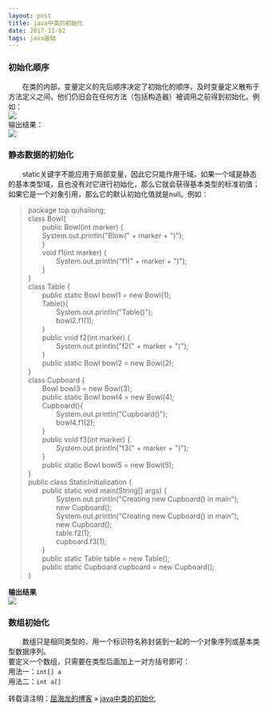 ```yaml
---
layout: post
title: java中类的初始化
date: 2017-11-02 
tags: java基础    
---
```



### 初始化顺序

&emsp;&emsp;在类的内部，变量定义的先后顺序决定了初始化的顺序，及时变量定义散布于方法定义之间，他们仍旧会在任何方法（包括构造器）被调用之前得到初始化。例如：  
![](http://quhailong.top/images/posts/javase/3.png)  
输出结果：  
![](http://quhailong.top/images/posts/javase/4.png)
### 静态数据的初始化
&emsp;&emsp;static关键字不能应用于局部变量，因此它只能作用于域。如果一个域是静态的基本类型域，且也没有对它进行初始化，那么它就会获得基本类型的标准初值；如果它是一个对象引用，那么它的默认初始化值就是null。例如：  
>package top.quhailong;  
class Bowl{  
&emsp;&emsp;public Bowl(int marker) {  
&emsp;&emsp;System.out.println("Blow(" + marker + ")");  
&emsp;&emsp;}  
&emsp;&emsp;void f1(int marker) {  
&emsp;&emsp;&emsp;&emsp;System.out.println("f1(" + marker + ")");  
&emsp;&emsp;}  
}    
class Table {  
&emsp;&emsp;public static Bowl bowl1 = new Bowl(1);  
&emsp;&emsp;Table(){  
&emsp;&emsp;&emsp;&emsp;System.out.println("Table()");  
&emsp;&emsp;&emsp;&emsp;bowl2.f1(1);  
&emsp;&emsp;}  
&emsp;&emsp;public void f2(int marker) {  
&emsp;&emsp;&emsp;&emsp;System.out.println("f2(" + marker + ")");  
&emsp;&emsp;}  
&emsp;&emsp;public static Bowl bowl2 = new Bowl(2);  
}  
class Cupboard {  
&emsp;&emsp;Bowl bowl3 = new Bowl(3);  
&emsp;&emsp;public static Bowl bowl4 = new Bowl(4);  
&emsp;&emsp;Cupboard(){  
&emsp;&emsp;&emsp;&emsp;System.out.println("Cupboard()");  
&emsp;&emsp;&emsp;&emsp;bowl4.f1(2);  
&emsp;&emsp;}  
&emsp;&emsp;public void f3(int marker) {  
&emsp;&emsp;&emsp;&emsp;System.out.println("f3(" + marker + ")");  
&emsp;&emsp;}  
&emsp;&emsp;public static Bowl bowl5 = new Bowl(5);  
}  
public class StaticInitialization {  
&emsp;&emsp;public static void main(String[] args) {  
&emsp;&emsp;&emsp;&emsp;System.out.println("Creating new Cupboard() in main");  
&emsp;&emsp;&emsp;&emsp;new Cupboard();  
&emsp;&emsp;&emsp;&emsp;System.out.println("Creating new Cupboard() in main");  
&emsp;&emsp;&emsp;&emsp;new Cupboard();  
&emsp;&emsp;&emsp;&emsp;table.f2(1);  
&emsp;&emsp;&emsp;&emsp;cupboard.f3(1);  
&emsp;&emsp;}  
&emsp;&emsp;public static Table table = new Table();  
&emsp;&emsp;public static Cupboard cupboard = new Cupboard();  
}  

**输出结果**  
![](http://quhailong.top/images/posts/javase/5.png)  
### 数组初始化
&emsp;&emsp;数组只是相同类型的、用一个标识符名称封装到一起的一个对象序列或基本类型数据序列。          
要定义一个数组，只需要在类型后面加上一对方括号即可：  
用法一：`int[] a`  
用法二：`int a[]`   

转载请注明：[屈海龙的博客](http://quhailong.top) » [java中类的初始化](http://quhailong.top/2017/11/Init/)                   

